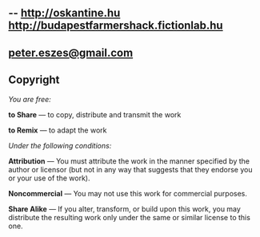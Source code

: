 --
http://oskantine.hu
http://budapestfarmershack.fictionlab.hu
--
peter.eszes@gmail.com
--

## Copyright

*You are free:*

**to Share** — to copy, distribute and transmit the work

**to Remix** — to adapt the work

*Under the following conditions:*

**Attribution** — You must attribute the work in the manner specified by the author or licensor (but not in any way that suggests that they endorse you or your use of the work).

**Noncommercial** — You may not use this work for commercial purposes.

**Share Alike** — If you alter, transform, or build upon this work, you may distribute the resulting work only under the same or similar license to this one.